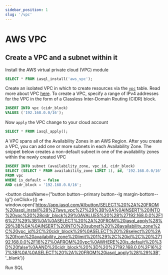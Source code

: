 ```yaml
---
sidebar_position: 1
slug: '/vpc'
---
```


# AWS VPC

## Create a VPC and a subnet within it

Install the AWS virtual private cloud (VPC) module

```sql
SELECT * FROM iasql_install('aws_vpc');
```

Create an isolated VPC in which to create resources via the [`vpc`](https://dbdocs.io/iasql/iasql?table=vpc&schema=public&view=table_structure) table. Read more about VPC [here](https://docs.aws.amazon.com/vpc/latest/userguide/configure-your-vpc.html). To create a VPC, specify a range of IPv4 addresses for the VPC in the form of a Classless Inter-Domain Routing (CIDR) block.

```sql
INSERT INTO vpc (cidr_block)
VALUES ('192.168.0.0/16');
```

Now `apply` the VPC change to your cloud account

```sql
SELECT * FROM iasql_apply();
```

A VPC spans all of the Availability Zones in an AWS Region. After you create a VPC, you can add one or more subnets in each Availability Zone. The snippet below creates a non-default subnet in one of the availability zones within the newly created VPC

```sql
INSERT INTO subnet (availability_zone, vpc_id, cidr_block)
SELECT (SELECT * FROM availability_zone LIMIT 1), id, '192.168.0.0/16'
FROM vpc
WHERE is_default = false
AND cidr_block = '192.168.0.0/16';
```

<!--- https://www.urlencoder.org/ -->
<button
  className={"button button--primary button--lg margin-bottom--lg"}
  onClick={() => window.open('https://app.iasql.com/#/button/SELECT%20%2A%20FROM%20iasql_install%28%27aws_vpc%27%29%3B%0A%0AINSERT%20INTO%20vpc%20%28cidr_block%29%0AVALUES%20%28%27192.168.0.0%2F16%27%29%3B%0A%0ASELECT%20%2A%20FROM%20iasql_apply%28%29%3B%0A%0AINSERT%20INTO%20subnet%20%28availability_zone%2C%20vpc_id%2C%20cidr_block%29%0ASELECT%20%28select%20%2A%20from%20availability_zone%20limit%201%29%2C%20id%2C%20%27192.168.0.0%2F16%27%0AFROM%20vpc%0AWHERE%20is_default%20%3D%20false%0AAND%20cidr_block%20%3D%20%27192.168.0.0%2F16%27%3B%0A%0ASELECT%20%2A%20FROM%20iasql_apply%28%29%3B', '_blank')}
>
Run SQL
</button>